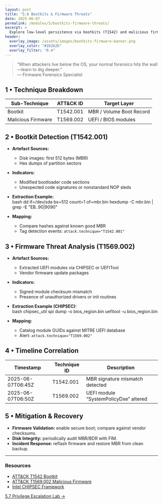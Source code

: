 ```yaml
---
layout: post
title: "5.6 Bootkits & Firmware Threats"
date: 2025-06-07
permalink: /modules/5/bootkits-firmware-threats/
excerpt: >
  Explore low-level persistence via bootkits (T1542) and malicious firmware (T1569.002), extract BIOS/UEFI and disk artefacts, and map findings to ATT&CK.
header:
  overlay_image: /assets/images/bootkits-firmware-banner.png
  overlay_color: "#2b2b2b"
  overlay_filter: "0.4"
---
```


> “When attackers live below the OS, your normal forensics hits the wall—learn to dig deeper.”  
> — Firmware Forensics Specialist

## 1 • Technique Breakdown

| Sub-Technique               | ATT&CK ID      | Target Layer          |
|-----------------------------|----------------|-----------------------|
| Bootkit                     | T1542.001      | MBR / Volume Boot Record |
| Malicious Firmware          | T1569.002      | UEFI / BIOS modules   |

## 2 • Bootkit Detection (T1542.001)

- **Artefact Sources:**  
  - Disk images: first 512 bytes (MBR)  
  - Hex dumps of partition sectors  
- **Indicators:**  
  - Modified bootloader code sections  
  - Unexpected code signatures or nonstandard NOP sleds  
- **Extraction Example:**  
  bash
  dd if=/dev/sda bs=512 count=1 of=mbr.bin
  hexdump -C mbr.bin | grep -E "EB..90|9090"
  
- **Mapping:**  
  - Compare hashes against known good MBR  
  - Tag detection events: `attack.technique="T1542.001"`

## 3 • Firmware Threat Analysis (T1569.002)

- **Artefact Sources:**  
  - Extracted UEFI modules via CHIPSEC or UEFITool  
  - Vendor firmware update packages  
- **Indicators:**  
  - Signed module checksum mismatch  
  - Presence of unauthorized drivers or init routines  
- **Extraction Example (CHIPSEC):**  
  bash
  chipsec_util spi dump -o bios_region.bin
  uefitool -u bios_region.bin
  
- **Mapping:**  
  - Catalog module GUIDs against MITRE UEFI database  
  - Alert: `attack.technique="T1569.002"`

## 4 • Timeline Correlation

| Timestamp           | Technique ID   | Description                           |
|---------------------|----------------|---------------------------------------|
| 2025-06-07T06:45Z   | T1542.001      | MBR signature mismatch detected       |
| 2025-06-07T06:50Z   | T1569.002      | UEFI module “SystemPolicyDxe” altered |

## 5 • Mitigation & Recovery

- **Firmware Validation:** enable secure boot; compare against vendor checksums.  
- **Disk Integrity:** periodically audit MBR/BDR with FIM.  
- **Incident Response:** reflash firmware and restore MBR from clean backup.

---

<div class="post-resources container">
  <h3>Resources</h3>
  <ul>
    <li><a href="https://attack.mitre.org/techniques/T1542/" target="_blank">ATT&CK T1542 Bootkit</a></li>
    <li><a href="https://attack.mitre.org/techniques/T1569/002/" target="_blank">ATT&CK T1569.002 Malicious Firmware</a></li>
    <li><a href="https://github.com/chipsec/chipsec" target="_blank">Intel CHIPSEC Framework</a></li>
  </ul>
</div>

<a href="{{ site.baseurl }}/modules/5/privilege-escalation-lab/" class="next-link">5.7 Privilege Escalation Lab →</a>